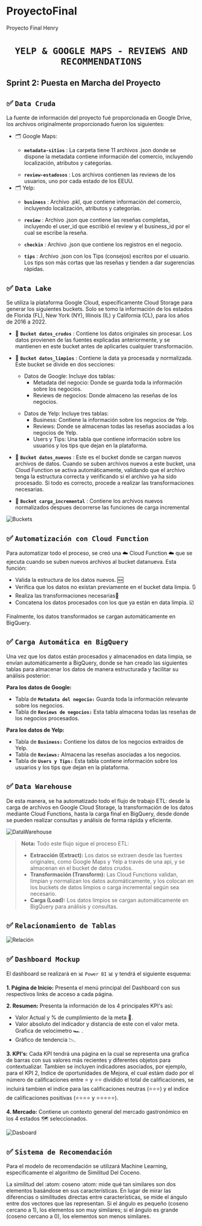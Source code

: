 # ProyectoFinal
Proyecto Final Henry
# <h1 align="center">**`YELP & GOOGLE MAPS - REVIEWS AND RECOMMENDATIONS`**</h1>


## ​Sprint 2: Puesta en Marcha del Proyecto


## ✅ ```Data Cruda ```
La fuente de información del proyecto fué proporcionada en Google Drive, los archivos originalmente proporcionado fueron los siguientes: </p>

- 🗂️ Google Maps:</p>
  - **`metadata-sitios`** : La carpeta tiene 11 archivos .json donde se dispone la metadata contiene información del comercio, incluyendo localización, atributos y categorías.</p>
  - **`review-estadosos`** : Los archivos contienen las reviews de los usuarios, uno por cada estado de los EEUU.
- 🗂️ Yelp:</p>
  - **`business`** : Archivo .pkl, que contiene información del comercio, incluyendo localización, atributos y categorías.</p>
  - **`review`** : Archivo .json que contiene las reseñas completas, incluyendo el user_id que escribió el review y el business_id por el cual se escribe la reseña.  </p>
  - **`checkin`** : Archivo .json que contiene los registros en el negocio.</p>
  - **`tips`** : Archivo .json con los Tips (consejos) escritos por el usuario. Los tips son más cortas que las reseñas y tienden a dar sugerencias rápidas.</p>

 

## ✅ ```Data Lake ```

Se utiliza la plataforma Google Cloud, específicamente Cloud Storage para generar los siguientes buckets.
Solo se tomo la información de los estados de Florida (FL), New York (NY), Illinois (IL) y California (CL), para los años de 2016 a 2022. </p>

- 💾 **`Bucket datos_crudos`** : Contiene los datos originales sin procesar. Los datos provienen de las fuentes explicadas anteriormente, y se mantienen en este bucket antes de aplicarles cualquier transformación. </p>
- 💾 **`Bucket datos_limpios`** : Contiene la data ya procesada y normalizada. Este bucket se divide en dos secciones: </p>
  - Datos de Google: Incluye dos tablas:
    - Metadata del negocio: Donde se guarda toda la información sobre los negocios.
    - Reviews de negocios: Donde almaceno las reseñas de los negocios.
      </p>
  - Datos de Yelp: Incluye tres tablas:
    - Business: Contiene la información sobre los negocios de Yelp.
    - Reviews: Donde se almacenan todas las reseñas asociadas a los negocios de Yelp.
    - Users y Tips: Una tabla que contiene información sobre los usuarios y los tips que dejan en la plataforma.

- 💾 **`Bucket datos_nuevos`** : Este es el bucket donde se cargan nuevos archivos de datos. Cuando se suben archivos nuevos a este bucket, una Cloud Function se activa automáticamente, validando que el archivo tenga la estructura correcta y verificando si el archivo ya ha sido procesado. Si todo es correcto, procede a realizar las transformaciones necesarias. </p>
- 💾 **`Bucket carga_incremental`** : Contiene los archivos nuevos normalizados despues decorrerse las funciones de carga incremental </p>
  

  
![Buckets](imagenes/Buckets.jpeg)





## ✅ ```Automatización con Cloud Function```

Para automatizar todo el proceso, se creó una ☁️ Cloud Function ☁️ que se ejecuta cuando se suben nuevos archivos al bucket datanueva. 
Esta función:

- Valida la estructura de los datos nuevos. 🆕
- Verifica que los datos no existan previamente en el bucket data limpia. 🔃
- Realiza las transformaciones necesarias🔄 
- Concatena los datos procesados con los que ya están en data limpia. ☑️

Finalmente, los datos transformados se cargan automáticamente en BigQuery. 

## ✅ ```Carga Automática en BigQuery```

Una vez que los datos están procesados y almacenados en data limpia, se envían automáticamente a BigQuery, donde se han creado las siguientes tablas para almacenar los datos de manera estructurada y facilitar su análisis posterior:

**Para los datos de Google:**
- Tabla de **`Metadata del negocio:`** Guarda toda la información relevante sobre los negocios.
- Tabla de **`Reviews de negocios:`** Esta tabla almacena todas las reseñas de los negocios procesados.

**Para los datos de Yelp:** 
- Tabla de **`Business:`** Contiene los datos de los negocios extraídos de Yelp.
- Tabla de **`Reviews:`** Almacena las reseñas asociadas a los negocios.
- Tabla de **`Users y Tips:`** Esta tabla contiene información sobre los usuarios y los tips que dejan en la plataforma.

## ✅ ```Data Warehouse```
</p>
De esta manera, se ha automatizado todo el flujo de trabajo ETL: desde la carga de archivos en Google Cloud Storage, la transformación de los datos mediante Cloud Functions, hasta la carga final en BigQuery, desde donde se pueden realizar consultas y análisis de forma rápida y eficiente.


![DataWarehouse](imagenes/DW.jpeg)


> **Nota:** Todo este flujo sigue el proceso ETL:  
> - **Extracción (Extract):** Los datos se extraen desde las fuentes originales, como Google Maps y Yelp a través de una api, y se almacenan en el bucket de datos crudos.  
> - **Transformación (Transform):** Las Cloud Functions validan, limpian y normalizan los datos automáticamente, y los colocan en los buckets de datos limpios o carga incremental según sea necesario.  
> - **Carga (Load):** Los datos limpios se cargan automáticamente en BigQuery para análisis y consultas.
## ✅ ```Relacionamiento de Tablas```


![Relación](imagenes/relaciones.png)



## ✅ ```Dashboard Mockup```
  
El dashboard se realizará en 📊 `Power BI` 📊 y tendrá el siguiente esquema:

**1. Página de Inicio:** Presenta el menú principal del Dashboard con sus respectivos links de acceso a cada página. </p>

**2. Resumen:** Presenta la información de los 4 principales KPI's asi: 
  - Valor Actual y % de cumplimiento de la meta 🎯.
  - Valor absoluto del indicador y distancia de este con el valor meta. Grafica de velocimetro 🏎️ .
  - Gráfico de tendencia 📉.

**3. KPI's:** Cada KPI tendrá una página en la cual se representa una grafica de barras con sus valores más recientes y diferentes objetos para contextualizar. Tambien se incluyen indicadores asociados, por ejemplo, para el KPI 2, Indice de oportunidades de Mejora, el cual estám dado por el número de calificaciones entre ⭐ y ⭐⭐ dividido el total de calificaciones, se incluirá tambien el indice para las calificaciones neutras (⭐⭐⭐) y el indice de calificaciones positivas (⭐⭐⭐⭐ y ⭐⭐⭐⭐⭐).

**4. Mercado:** Contiene un contexto general del mercado gastronómico en los 4 estados 🗺️ seleccionados. 
  
 ![Dasboard](imagenes/dashboard.png)
  </p>

  ## ✅ ```Sistema de Recomendación```

Para el modelo de recomendación se utilizará Machine Learning, especificamente el algoritmo de Similitud Del Coceno.

La similitud del :atom: coseno :atom: mide qué tan similares son dos elementos basándose en sus características. En lugar de mirar las diferencias o similitudes directas entre características, se mide el ángulo entre dos vectores que las representan. 
Si el ángulo es pequeño (coseno cercano a 1), los elementos son muy similares; si el ángulo es grande (coseno cercano a 0), los elementos son menos similares.

  

